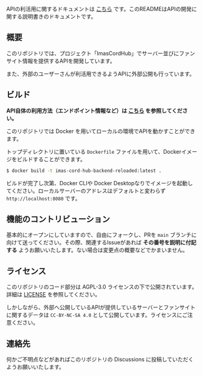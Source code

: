 APIの利活用に関するドキュメントは [こちら](https://Secret-Society-Braid/imas-cord-hub-backend-reloaded/wiki) です。このREADMEはAPIの開発に関する説明書きのドキュメントです。

## 概要
このリポジトリでは、プロジェクト「ImasCordHub」でサーバー並びにファンサイト情報を提供するAPIを開発しています。

また、外部のユーザーさんが利活用できるようAPIに外部公開も行っています。

## ビルド

**API自体の利用方法（エンドポイント情報など）は [こちら](https://Secret-Society-Braid/imas-cord-hub-backend-reloaded/wiki) を参照してください。**

このリポジトリでは Docker を用いてローカルの環境でAPIを動かすことができます。

トップディレクトリに置いている `Dockerfile` ファイルを用いて、Dockerイメージをビルドすることができます。

```bash
$ docker build -t imas-cord-hub-backend-reloaded:latest .
```

ビルドが完了し次第、Docker CLIや Docker Desktopなりでイメージを起動してください。ローカルサーバーのアドレスはデフォルトと変わらず `http://localhost:8080` です。

## 機能のコントリビューション

基本的にオープンにしていますので、自由にフォークし、PRを `main` ブランチに向けて送ってください。その際、関連するIssueがあれば **その番号を説明に付記する** ようお願いいたします。ない場合は変更点の概要などでかまいません。

## ライセンス

このリポジトリのコード部分は AGPL-3.0 ライセンスの下で公開されています。詳細は [LICENSE](https://Secret-Society-Braid/imas-cord-hub-backend-reloaded/blob/main/LICENSE) を参照してください。

しかしながら、外部へ公開しているAPIが提供しているサーバーとファンサイトに関するデータは `CC-BY-NC-SA 4.0` として公開しています。ライセンスにご注意ください。

## 連絡先

何かご不明点などがあればこのリポジトリの Discussions に投稿していただくようお願いいたします。
